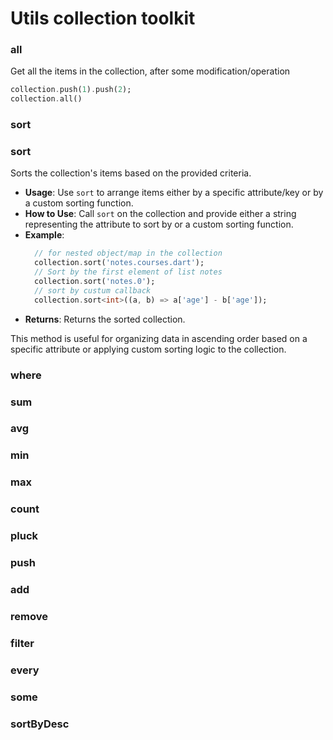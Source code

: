 # Utils collection toolkit

### all
Get all the items in the collection, after some modification/operation
```dart
collection.push(1).push(2);
collection.all()
```
### sort
### sort

Sorts the collection's items based on the provided criteria.

- **Usage**: Use `sort` to arrange items either by a specific attribute/key or by a custom sorting function.
- **How to Use**: Call `sort` on the collection and provide either a string representing the attribute to sort by or a custom sorting function.
- **Example**:
  ```dart
    // for nested object/map in the collection
    collection.sort('notes.courses.dart'); 
    // Sort by the first element of list notes
    collection.sort('notes.0');
    // sort by custum callback
    collection.sort<int>((a, b) => a['age'] - b['age']);
  ```
- **Returns**: Returns the sorted collection.

This method is useful for organizing data in ascending order based on a specific attribute or applying custom sorting logic to the collection.


### where

### sum

### avg

### min

### max

### count

### pluck

### push

### add 

### remove

### filter

### every

### some

### sortByDesc